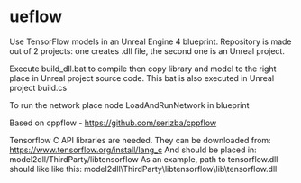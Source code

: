 # ueflow
Use TensorFlow models in an Unreal Engine 4 blueprint.
Repository is made out of 2 projects: one creates .dll file, the second one is an Unreal project.

Execute build_dll.bat to compile then copy library and model to the right place in Unreal project source code. This bat is also executed in Unreal project build.cs

To run the network place node LoadAndRunNetwork in blueprint

Based on cppflow - https://github.com/serizba/cppflow


Tensorflow C API libraries are needed. They can be downloaded from:
https://www.tensorflow.org/install/lang_c
And should be placed in:
model2dll/ThirdParty/libtensorflow
As an example, path to tensorflow.dll should like like this:
model2dll\ThirdParty\libtensorflow\lib\tensorflow.dll